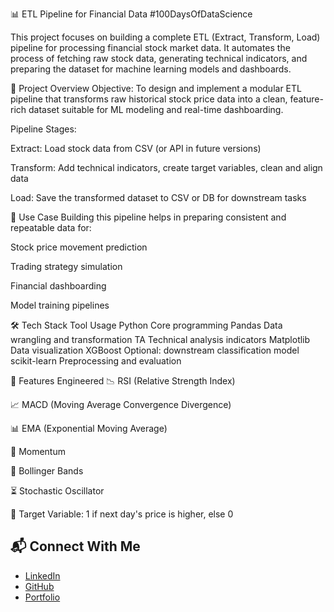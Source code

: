 📊 ETL Pipeline for Financial Data  #100DaysOfDataScience

This project focuses on building a complete ETL (Extract, Transform, Load) pipeline for processing financial stock market data. It automates the process of fetching raw stock data, generating technical indicators, and preparing the dataset for machine learning models and dashboards.

🚀 Project Overview
Objective:
To design and implement a modular ETL pipeline that transforms raw historical stock price data into a clean, feature-rich dataset suitable for ML modeling and real-time dashboarding.

Pipeline Stages:

Extract: Load stock data from CSV (or API in future versions)

Transform: Add technical indicators, create target variables, clean and align data

Load: Save the transformed dataset to CSV or DB for downstream tasks



🧠 Use Case
Building this pipeline helps in preparing consistent and repeatable data for:

Stock price movement prediction

Trading strategy simulation

Financial dashboarding

Model training pipelines



🛠️ Tech Stack
Tool	Usage
Python	Core programming
Pandas	Data wrangling and transformation
TA	Technical analysis indicators
Matplotlib	Data visualization
XGBoost	Optional: downstream classification model
scikit-learn	Preprocessing and evaluation

🧱 Features Engineered
📉 RSI (Relative Strength Index)

📈 MACD (Moving Average Convergence Divergence)

📊 EMA (Exponential Moving Average)

📍 Momentum

📏 Bollinger Bands

⏳ Stochastic Oscillator

🎯 Target Variable: 1 if next day's price is higher, else 0



## 📬 Connect With Me

- [LinkedIn](https://www.linkedin.com/in/rohit-yadav)
- [GitHub](https://github.com/yourusername)
- [Portfolio](https://yourportfolio.com)
